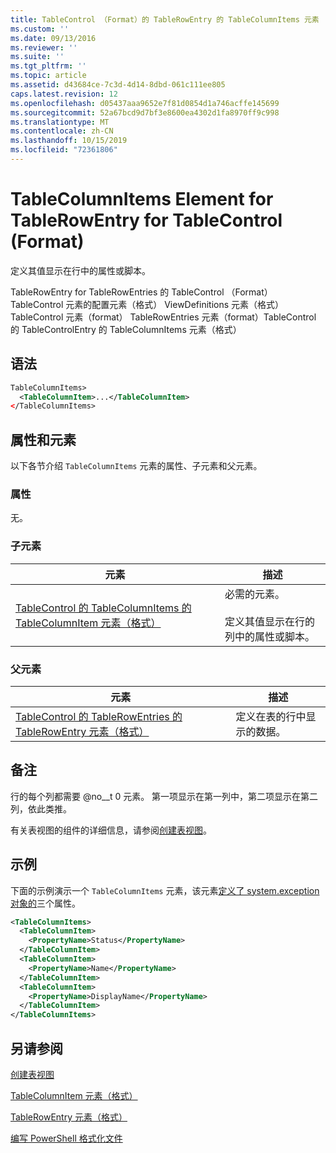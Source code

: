 ```yaml
---
title: TableControl （Format）的 TableRowEntry 的 TableColumnItems 元素 |Microsoft Docs
ms.custom: ''
ms.date: 09/13/2016
ms.reviewer: ''
ms.suite: ''
ms.tgt_pltfrm: ''
ms.topic: article
ms.assetid: d43684ce-7c3d-4d14-8dbd-061c111ee805
caps.latest.revision: 12
ms.openlocfilehash: d05437aaa9652e7f81d0854d1a746acffe145699
ms.sourcegitcommit: 52a67bcd9d7bf3e8600ea4302d1fa8970ff9c998
ms.translationtype: MT
ms.contentlocale: zh-CN
ms.lasthandoff: 10/15/2019
ms.locfileid: "72361806"
---
```

# <a name="tablecolumnitems-element-for-tablerowentry-for-tablecontrol-format"></a>TableColumnItems Element for TableRowEntry for TableControl (Format)

定义其值显示在行中的属性或脚本。

TableRowEntry for TableRowEntries 的 TableControl （Format） TableControl 元素的配置元素（格式） ViewDefinitions 元素（格式） TableControl 元素（format） TableRowEntries 元素（format）TableControl 的 TableControlEntry 的 TableColumnItems 元素（格式）

## <a name="syntax"></a>语法

```xml
TableColumnItems>
  <TableColumnItem>...</TableColumnItem>
</TableColumnItems>
```

## <a name="attributes-and-elements"></a>属性和元素

以下各节介绍 `TableColumnItems` 元素的属性、子元素和父元素。

### <a name="attributes"></a>属性

无。

### <a name="child-elements"></a>子元素

|元素|描述|
|-------------|-----------------|
|[TableControl 的 TableColumnItems 的 TableColumnItem 元素（格式）](./tablecolumnitem-element-for-tablecolumnitems-for-tablecontrol-format.md)|必需的元素。<br /><br /> 定义其值显示在行的列中的属性或脚本。|

### <a name="parent-elements"></a>父元素

|元素|描述|
|-------------|-----------------|
|[TableControl 的 TableRowEntries 的 TableRowEntry 元素（格式）](./tablerowentry-element-for-tablerowentries-for-tablecontrol-format.md)|定义在表的行中显示的数据。|

## <a name="remarks"></a>备注

行的每个列都需要 @no__t 0 元素。 第一项显示在第一列中，第二项显示在第二列，依此类推。

有关表视图的组件的详细信息，请参阅[创建表视图](./creating-a-table-view.md)。

## <a name="example"></a>示例

下面的示例演示一个 `TableColumnItems` 元素，该元素[定义了 system.exception 对象的](/dotnet/api/System.Diagnostics.Process)三个属性。

```xml
<TableColumnItems>
  <TableColumnItem>
    <PropertyName>Status</PropertyName>
  </TableColumnItem>
  <TableColumnItem>
    <PropertyName>Name</PropertyName>
  </TableColumnItem>
  <TableColumnItem>
    <PropertyName>DisplayName</PropertyName>
  </TableColumnItem>
</TableColumnItems>

```

## <a name="see-also"></a>另请参阅

[创建表视图](./creating-a-table-view.md)

[TableColumnItem 元素（格式）](./tablecolumnitem-element-for-tablecolumnitems-for-tablecontrol-format.md)

[TableRowEntry 元素（格式）](./tablerowentry-element-for-tablerowentries-for-tablecontrol-format.md)

[编写 PowerShell 格式化文件](./writing-a-powershell-formatting-file.md)
